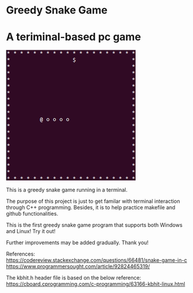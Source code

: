 Greedy Snake Game
===============
A teriminal-based pc game
===============

![Icon](icon.png?raw=true "Icon")

This is a greedy snake game running in a terminal.

The purpose of this project is just to get familar with terminal interaction through C++ programming. 
Besides, it is to help practice makefile and github functionalities.

This is the first greedy snake game program that supports both Windows and Linux! Try it out!

Further improvements may be added gradually. Thank you!


References:
https://codereview.stackexchange.com/questions/66481/snake-game-in-c
https://www.programmersought.com/article/92824465319/

The kbhit.h header file is based on the below reference:
https://cboard.cprogramming.com/c-programming/63166-kbhit-linux.html
